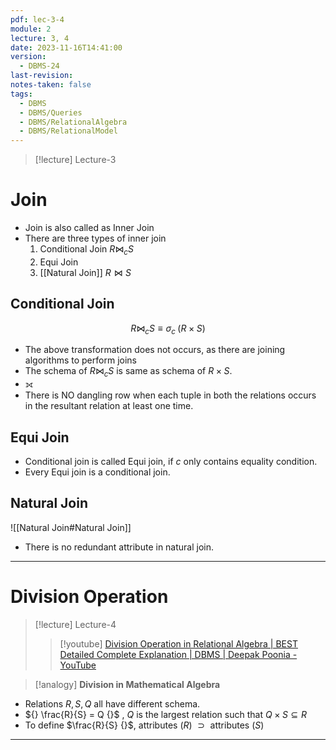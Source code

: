 ```yaml
---
pdf: lec-3-4
module: 2
lecture: 3, 4
date: 2023-11-16T14:41:00
version:
  - DBMS-24
last-revision: 
notes-taken: false
tags:
  - DBMS
  - DBMS/Queries
  - DBMS/RelationalAlgebra
  - DBMS/RelationalModel
---
```


> [!lecture] Lecture-3

# Join
- Join is also called as Inner Join
- There are three types of inner join
	1. Conditional Join ${} R \bowtie_c S {}$
	2. Equi Join
	3. [[Natural Join]] ${} R \bowtie S {}$

## Conditional Join

$$
R \bowtie_c S \equiv \sigma_c \;(R \times S)
$$
- The above transformation does not occurs, as there are joining algorithms to perform joins
- The schema of ${} R \bowtie_c S {}$ is same as schema of ${} R \times S {}$.
- ⟗
- There is NO dangling row when each tuple in both the relations occurs in the resultant relation at least one time.

## Equi Join
- Conditional join is called Equi join, if $c {}$ only contains equality condition.
- Every Equi join is a conditional join.

## Natural Join
![[Natural Join#Natural Join]]
- There is no redundant attribute in natural join.

---
# Division Operation
> [!lecture] Lecture-4
>> [!youtube] [Division Operation in Relational Algebra | BEST Detailed Complete Explanation | DBMS | Deepak Poonia - YouTube](https://www.youtube.com/watch?v=Zzjy-q667r0)


> [!analogy]
> **Division in Mathematical Algebra** 

- Relations $R, S, Q {}$ all have different schema.
- ${} \frac{R}{S} = Q {}$ , ${} Q$ is the largest relation such that $Q \times S \subseteq R$
- To define $\frac{R}{S} {}$, attributes ($R$) ${} \supset {}$ attributes ($S$) 

---
